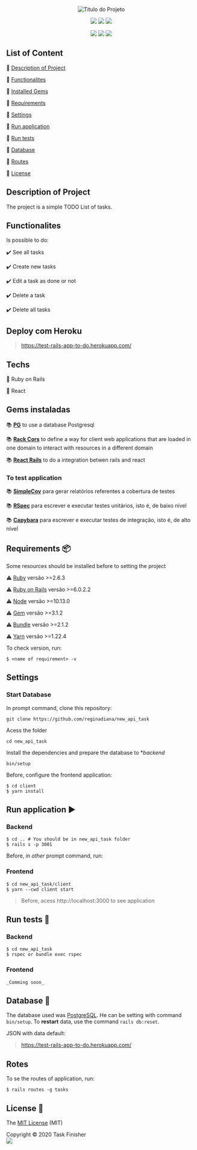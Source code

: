 <p align="center">
  <img src="https://user-images.githubusercontent.com/46378210/84390462-04c73c00-abce-11ea-9a83-8655b3166796.png" alt="Titulo do Projeto"/>
</p>

<p align="center">
  <img src="http://img.shields.io/static/v1?label=Ruby%20On%20Rails%20&message=6.0.2.2&color=red&style=for-the-badge&logo=ruby"/>
  <img src="http://img.shields.io/static/v1?label=REACT&message=FRAMEWORK&color=BLUE&style=for-the-badge&logo=REACT">
  <img src="http://img.shields.io/static/v1?label=HEROKU&message=DEPLOY&color=VIOLET&style=for-the-badge&logo=HEROKU">
</p>

<p align="center">
  <img src="https://img.shields.io/apm/l/vim-mode?color=green&label=license&logo=license&logoColor=green&style=for-the-badge"/>
  <img src="http://img.shields.io/static/v1?label=TDD&message=FRONTEND%20AND%20BACKEND&color=GREEN&style=for-the-badge&logo=CHECK">
  <img src="http://img.shields.io/static/v1?label=STATUS&message=IN%20PROGRESSS&color=ORANGE&style=for-the-badge">
</p>

## List of Content

:small_orange_diamond: [Description of Project](#description-of-project)

:small_orange_diamond: [Functionalites](#Functionalites)

:small_orange_diamond: [Installed Gems](#installed-gems)

:small_orange_diamond: [Requirements](#requirements-package)

:small_orange_diamond: [Settings](#settings)

:small_orange_diamond: [Run application](#run-application-arrow_forward)

:small_orange_diamond: [Run tests](#run-tests-memo)

:small_orange_diamond: [Database](#database-floppy_disk)

:small_orange_diamond: [Routes](#routes)

:small_orange_diamond: [License](#license-trident)

## Description of Project

<p align="justify">
  The project is a simple TODO List of tasks. 
</p>

## Functionalites

Is possible to do:

:heavy_check_mark: See all tasks 

:heavy_check_mark: Create new tasks

:heavy_check_mark: Edit a task as done or not 

:heavy_check_mark: Delete a task

:heavy_check_mark: Delete all tasks

## Deploy com Heroku 

> https://test-rails-app-to-do.herokuapp.com/

## Techs

:bookmark: Ruby on Rails

:bookmark: React

## Gems instaladas

:books: [**PG**](https://rubygems.org/gems/pg/versions/0.18.4?locale=pt-BR) to use a database Postgresql 

:books: [**Rack Cors**](https://rubygems.org/gems/rack-cors) to define a way for client web applications that are loaded in one domain to interact with resources in a different domain

:books: [**React Rails**](https://rubygems.org/gems/react-rails/versions/1.7.1?locale=pt-BR) to do a integration betwen rails and react

### To test application

:books: [**SimpleCov**](https://github.com/colszowka/simplecov) para  gerar relatórios referentes a cobertura de testes

:books: [**RSpec**](https://github.com/rspec/rspec-rails) para escrever e executar testes unitários, isto é, de baixo nível 

:books: [**Capybara**](https://github.com/teamcapybara/capybara) para escrever e executar testes de integração, isto é, de alto nível

## Requirements :package:

Some resources should be installed before to setting the project

:warning: [Ruby](https://www.ruby-lang.org/pt/documentation/installation/) versão >=2.6.3

:warning: [Ruby on Rails](https://guides.rubyonrails.org/getting_started.html) versão >=6.0.2.2

:warning: [Node](https://nodejs.org/en/download/) versão >=10.13.0

:warning: [Gem](https://rubygems.org/pages/download?locale=pt-BR) versão >=3.1.2

:warning: [Bundle](https://bundler.io/man/bundle-install.1.html) versão >=2.1.2

:warning: [Yarn](https://classic.yarnpkg.com/pt-BR/docs/install/#windows-stable) versão >=1.22.4 

To check version, run:

```
$ <name of requirement> -v 
```

## Settings

### Start Database
In prompt command, clone this repository:
```
git clone https://github.com/reginadiana/new_api_task
```
Acess the folder
```
cd new_api_task
```
Install the dependencies and prepare the database to **backend*
```
bin/setup
```

Before, configure the frontend application:
```
$ cd client
$ yarn install
```

## Run application :arrow_forward:

### Backend
```
$ cd .. # You should be in new_api_task folder
$ rails s -p 3001
```

Before, in _other_ prompt command, run:

### Frontend
```
$ cd new_api_task/client
$ yarn --cwd client start
```

> Before, acess http://localhost:3000 to see application

## Run tests :memo:

### Backend 
```
$ cd new_api_task
$ rspec or bundle exec rspec
```

### Frontend
```
_Comming soon_
```

## Database :floppy_disk:

The database used was [PostgreSQL](https://guides.rubyonrails.org/active_record_postgresql.html). He can be setting with command 
``` bin/setup```. To **restart** data, use the command ```rails db:reset```. 

JSON with data default:

> https://test-rails-app-to-do.herokuapp.com/

## Rotes

To se the routes of application, run:

```
$ rails routes -g tasks
```

## License :trident:

The [MIT License](https://github.com/reginadiana/new_api_task/tree/add-license-1) (MIT)

Copyright :copyright: 2020 Task Finisher
<br/>
<img src="https://badges.frapsoft.com/os/v1/open-source.svg?v=102"/>
